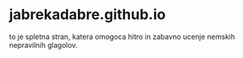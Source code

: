 # jabrekadabre.github.io

to je spletna stran, katera omogoca hitro in zabavno ucenje nemskih nepravilnih glagolov.
